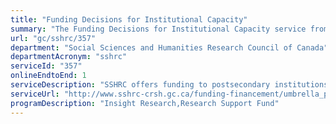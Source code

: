 ```yaml
---
title: "Funding Decisions for Institutional Capacity"
summary: "The Funding Decisions for Institutional Capacity service from Social Sciences and Humanities Research Council of Canada is available end-to-end online, according to the GC Service Inventory."
url: "gc/sshrc/357"
department: "Social Sciences and Humanities Research Council of Canada"
departmentAcronym: "sshrc"
serviceId: "357"
onlineEndtoEnd: 1
serviceDescription: "SSHRC offers funding to postsecondary institutions to support research in the social sciences and humanities and administers institutional funding on behalf of the Tri-Agencies (SSHRC, NSERC and CIHR) for research professorships at Canadian post-secondary institutions in the fields of natural sciences and engineering, health, and the social sciences and humanities and to  assist Canadian postsecondary institutions with expenses associated with managing the research funded by the three federal research granting agencies and to support  their efforts to become global research leaders. Technical assistance with online and paper applications is provided to applicants. Program Officers provide program-related information to clients; applications for funding opportunities are received; applications are reviewed for eligibility; ineligible applicants are notified and responses are provided to enquiries regarding eligibility;  merit review of applications are conducted; recommendations regarding funding decisions are made. Applicants are notified of funding decisions. Enquiries from both successful and unsuccessful applicants regarding funding decisions are received and further information is provided, as needed. Information on competition results, statistics and program expenditures is posted online. Facilitation and administration of research reporting is conducted."
serviceUrl: "http://www.sshrc-crsh.gc.ca/funding-financement/umbrella_programs-programme_cadre/insight-savoir-eng.aspx"
programDescription: "Insight Research,Research Support Fund"
---
```

